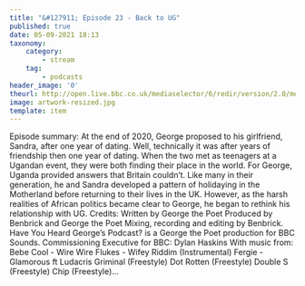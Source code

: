 ```yaml
---
title: "&#127911; Episode 23 - Back to UG"
published: true
date: 05-09-2021 18:13
taxonomy:
    category:
        - stream
    tag:
        - podcasts
header_image: '0'
theurl: http://open.live.bbc.co.uk/mediaselector/6/redir/version/2.0/mediaset/audio-nondrm-download/proto/http/vpid/p09rvjsm.mp3
image: artwork-resized.jpg
template: item
--- 
```

Episode summary: At the end of 2020, George proposed to his girlfriend, Sandra, after one year of dating. Well, technically it was after years of friendship then one year of dating. When the two met as teenagers at a Ugandan event, they were both finding their place in the world. For George, Uganda provided answers that Britain couldn’t. Like many in their generation, he and Sandra developed a pattern of holidaying in the Motherland before returning to their lives in the UK. However, as the harsh realities of African politics became clear to George, he began to rethink his relationship with UG. Credits: Written by George the Poet Produced by Benbrick and George the Poet Mixing, recording and editing by Benbrick. Have You Heard George’s Podcast? is a George the Poet production for BBC Sounds. Commissioning Executive for BBC: Dylan Haskins With music from: Bebe Cool - Wire Wire Flukes - Wifey Riddim (Instrumental) Fergie - Glamorous ft Ludacris Griminal (Freestyle) Dot Rotten (Freestyle) Double S (Freestyle) Chip (Freestyle)…
